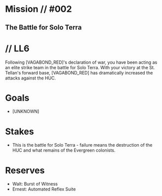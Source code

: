 # Mission // #002
## The Battle for Solo Terra
# // LL6

Following [VAGABOND_RED]'s declaration of war, you have been acting as an elite strike team in the battle for Solo Terra. With your victory at the St. Tellan's forward base, [VAGABOND_RED] has dramatically increased the attacks against the HUC.

# Goals
- [UNKNOWN]

# Stakes
- This is the battle for Solo Terra - failure means the destruction of the HUC and what remains of the Evergreen colonists.

# Reserves
- Walt: Burst of Witness
- Ernest: Automated Reflex Suite